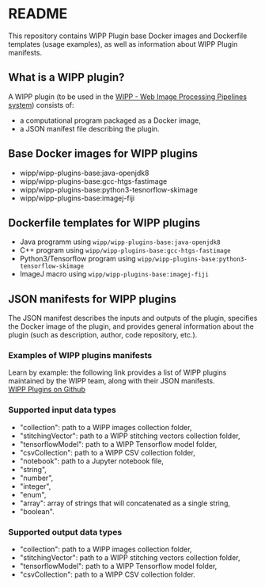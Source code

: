 # README

This repository contains WIPP Plugin base Docker images and Dockerfile templates (usage examples), as well as information about WIPP Plugin manifests.

## What is a WIPP plugin?
A WIPP plugin (to be used in the [WIPP - Web Image Processing Pipelines system](https://github.com/usnistgov/WIPP)) consists of:
- a computational program packaged as a Docker image,
- a JSON manifest file describing the plugin.

## Base Docker images for WIPP plugins
- wipp/wipp-plugins-base:java-openjdk8
- wipp/wipp-plugins-base:gcc-htgs-fastimage
- wipp/wipp-plugins-base:python3-tesnorflow-skimage
- wipp/wipp-plugins-base:imagej-fiji

## Dockerfile templates for WIPP plugins
- Java programm using `wipp/wipp-plugins-base:java-openjdk8`
- C++ program using `wipp/wipp-plugins-base:gcc-htgs-fastimage`
- Python3/Tensorflow program using `wipp/wipp-plugins-base:python3-tensorflow-skimage`
- ImageJ macro using `wipp/wipp-plugins-base:imagej-fiji`

## JSON manifests for WIPP plugins
The JSON manifest describes the inputs and outputs of the plugin, specifies the Docker image of the plugin, and provides general information about the plugin (such as description, author, code repository, etc.).

### Examples of WIPP plugins manifests
Learn by example: the following link provides a list of WIPP plugins maintained by the WIPP team, along with their JSON manifests.  
[WIPP Plugins on Github](https://github.com/usnistgov/WIPP/tree/master/plugins)

### Supported input data types
- "collection": path to a WIPP images collection folder,
- "stitchingVector": path to a WIPP stitching vectors collection folder,
- "tensorflowModel": path to a WIPP Tensorflow model folder,
- "csvCollection": path to a WIPP CSV collection folder,
- "notebook": path to a Jupyter notebook file,
- "string",
- "number",
- "integer",
- "enum",
- "array": array of strings that will concatenated as a single string,
- "boolean".

### Supported output data types
- "collection": path to a WIPP images collection folder,
- "stitchingVector": path to a WIPP stitching vectors collection folder,
- "tensorflowModel": path to a WIPP Tensorflow model folder,
- "csvCollection": path to a WIPP CSV collection folder.
